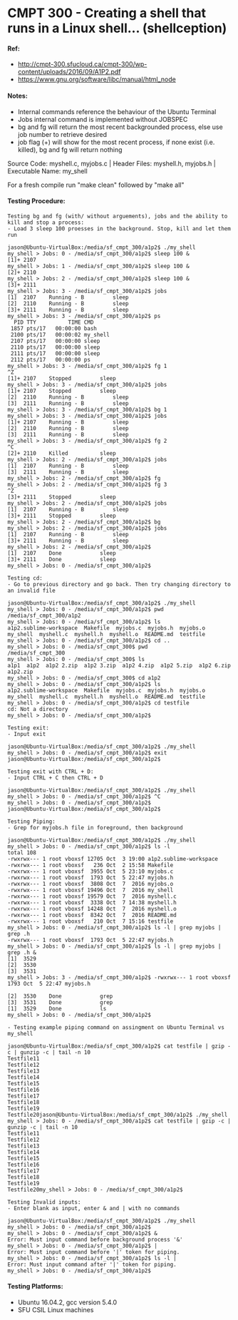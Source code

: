 
# CMPT 300 - Creating a shell that runs in a Linux shell... (shellception)

#### Ref:
- http://cmpt-300.sfucloud.ca/cmpt-300/wp-content/uploads/2016/09/A1P2.pdf
- https://www.gnu.org/software/libc/manual/html_node

#### Notes:
- Internal commands reference the behaviour of the Ubuntu Terminal
- Jobs internal command is implemented without JOBSPEC
- bg and fg will return the most recent backgrounded process, else use job number to retrieve desired
- job flag (+) will show for the most recent process, if none exist (i.e. killed), bg and fg will return nothing

Source Code: myshell.c, myjobs.c | Header Files: myshell.h, myjobs.h | Executable Name: my_shell

For a fresh compile run "make clean" followed by "make all"

#### Testing Procedure:

    Testing bg and fg (with/ without arguements), jobs and the ability to kill and stop a process:
    - Load 3 sleep 100 proesses in the background. Stop, kill and let them run

    jason@Ubuntu-VirtualBox:/media/sf_cmpt_300/a1p2$ ./my_shell 
    my_shell > Jobs: 0 - /media/sf_cmpt_300/a1p2$ sleep 100 &
    [1]+ 2107
    my_shell > Jobs: 1 - /media/sf_cmpt_300/a1p2$ sleep 100 &
    [2]+ 2110
    my_shell > Jobs: 2 - /media/sf_cmpt_300/a1p2$ sleep 100 &
    [3]+ 2111
    my_shell > Jobs: 3 - /media/sf_cmpt_300/a1p2$ jobs
    [1]  2107    Running - B         sleep
    [2]  2110    Running - B         sleep
    [3]+ 2111    Running - B         sleep
    my_shell > Jobs: 3 - /media/sf_cmpt_300/a1p2$ ps
      PID TTY          TIME CMD
     1857 pts/17   00:00:00 bash
     2100 pts/17   00:00:02 my_shell
     2107 pts/17   00:00:00 sleep
     2110 pts/17   00:00:00 sleep
     2111 pts/17   00:00:00 sleep
     2112 pts/17   00:00:00 ps
    my_shell > Jobs: 3 - /media/sf_cmpt_300/a1p2$ fg 1
    ^Z
    [1]+ 2107    Stopped         sleep
    my_shell > Jobs: 3 - /media/sf_cmpt_300/a1p2$ jobs
    [1]+ 2107    Stopped         sleep
    [2]  2110    Running - B         sleep
    [3]  2111    Running - B         sleep
    my_shell > Jobs: 3 - /media/sf_cmpt_300/a1p2$ bg 1
    my_shell > Jobs: 3 - /media/sf_cmpt_300/a1p2$ jobs
    [1]+ 2107    Running - B         sleep
    [2]  2110    Running - B         sleep
    [3]  2111    Running - B         sleep
    my_shell > Jobs: 3 - /media/sf_cmpt_300/a1p2$ fg 2
    ^C
    [2]+ 2110    Killed          sleep
    my_shell > Jobs: 2 - /media/sf_cmpt_300/a1p2$ jobs
    [1]  2107    Running - B         sleep
    [3]  2111    Running - B         sleep
    my_shell > Jobs: 2 - /media/sf_cmpt_300/a1p2$ fg
    my_shell > Jobs: 2 - /media/sf_cmpt_300/a1p2$ fg 3
    ^Z
    [3]+ 2111    Stopped         sleep
    my_shell > Jobs: 2 - /media/sf_cmpt_300/a1p2$ jobs
    [1]  2107    Running - B         sleep
    [3]+ 2111    Stopped         sleep
    my_shell > Jobs: 2 - /media/sf_cmpt_300/a1p2$ bg
    my_shell > Jobs: 2 - /media/sf_cmpt_300/a1p2$ jobs
    [1]  2107    Running - B         sleep
    [3]+ 2111    Running - B         sleep
    my_shell > Jobs: 2 - /media/sf_cmpt_300/a1p2$ 
    [1]  2107    Done            sleep
    [3]+ 2111    Done            sleep
    my_shell > Jobs: 0 - /media/sf_cmpt_300/a1p2$ 

    Testing cd:
    - Go to previous directory and go back. Then try changing directory to an invalid file

    jason@Ubuntu-VirtualBox:/media/sf_cmpt_300/a1p2$ ./my_shell
    my_shell > Jobs: 0 - /media/sf_cmpt_300/a1p2$ pwd
    /media/sf_cmpt_300/a1p2
    my_shell > Jobs: 0 - /media/sf_cmpt_300/a1p2$ ls
    a1p2.sublime-workspace  Makefile  myjobs.c  myjobs.h  myjobs.o  my_shell  myshell.c  myshell.h  myshell.o  README.md  testfile
    my_shell > Jobs: 0 - /media/sf_cmpt_300/a1p2$ cd ..
    my_shell > Jobs: 0 - /media/sf_cmpt_300$ pwd
    /media/sf_cmpt_300
    my_shell > Jobs: 0 - /media/sf_cmpt_300$ ls 
    a1p1  a1p2  a1p2 2.zip  a1p2 3.zip  a1p2 4.zip  a1p2 5.zip  a1p2 6.zip  a1p2.zip
    my_shell > Jobs: 0 - /media/sf_cmpt_300$ cd a1p2
    my_shell > Jobs: 0 - /media/sf_cmpt_300/a1p2$ ls
    a1p2.sublime-workspace  Makefile  myjobs.c  myjobs.h  myjobs.o  my_shell  myshell.c  myshell.h  myshell.o  README.md  testfile
    my_shell > Jobs: 0 - /media/sf_cmpt_300/a1p2$ cd testfile
    cd: Not a directory
    my_shell > Jobs: 0 - /media/sf_cmpt_300/a1p2$ 

    Testing exit:
    - Input exit

    jason@Ubuntu-VirtualBox:/media/sf_cmpt_300/a1p2$ ./my_shell
    my_shell > Jobs: 0 - /media/sf_cmpt_300/a1p2$ exit
    jason@Ubuntu-VirtualBox:/media/sf_cmpt_300/a1p2$ 

    Testing exit with CTRL + D:
    - Input CTRL + C then CTRL + D

    jason@Ubuntu-VirtualBox:/media/sf_cmpt_300/a1p2$ ./my_shell
    my_shell > Jobs: 0 - /media/sf_cmpt_300/a1p2$ ^C
    my_shell > Jobs: 0 - /media/sf_cmpt_300/a1p2$ 
    jason@Ubuntu-VirtualBox:/media/sf_cmpt_300/a1p2$ 

    Testing Piping:
    - Grep for myjobs.h file in foreground, then background

    jason@Ubuntu-VirtualBox:/media/sf_cmpt_300/a1p2$ ./my_shell
    my_shell > Jobs: 0 - /media/sf_cmpt_300/a1p2$ ls -l
    total 108
    -rwxrwx--- 1 root vboxsf 12705 Oct  3 19:00 a1p2.sublime-workspace
    -rwxrwx--- 1 root vboxsf   236 Oct  2 15:58 Makefile
    -rwxrwx--- 1 root vboxsf  3955 Oct  5 23:10 myjobs.c
    -rwxrwx--- 1 root vboxsf  1793 Oct  5 22:47 myjobs.h
    -rwxrwx--- 1 root vboxsf  3808 Oct  7  2016 myjobs.o
    -rwxrwx--- 1 root vboxsf 19496 Oct  7  2016 my_shell
    -rwxrwx--- 1 root vboxsf 19579 Oct  7  2016 myshell.c
    -rwxrwx--- 1 root vboxsf  3338 Oct  7 14:38 myshell.h
    -rwxrwx--- 1 root vboxsf 14248 Oct  7  2016 myshell.o
    -rwxrwx--- 1 root vboxsf  8342 Oct  7  2016 README.md
    -rwxrwx--- 1 root vboxsf   210 Oct  7 15:16 testfile
    my_shell > Jobs: 0 - /media/sf_cmpt_300/a1p2$ ls -l | grep myjobs | grep .h
    -rwxrwx--- 1 root vboxsf  1793 Oct  5 22:47 myjobs.h
    my_shell > Jobs: 0 - /media/sf_cmpt_300/a1p2$ ls -l | grep myjobs | grep .h &
    [1]  3529
    [2]  3530
    [3]  3531
    my_shell > Jobs: 3 - /media/sf_cmpt_300/a1p2$ -rwxrwx--- 1 root vboxsf  1793 Oct  5 22:47 myjobs.h

    [2]  3530    Done            grep
    [3]  3531    Done            grep
    [1]  3529    Done            ls
    my_shell > Jobs: 0 - /media/sf_cmpt_300/a1p2$ 

    - Testing example piping command on assingment on Ubuntu Terminal vs my_shell

    jason@Ubuntu-VirtualBox:/media/sf_cmpt_300/a1p2$ cat testfile | gzip -c | gunzip -c | tail -n 10
    Testfile11
    Testfile12
    Testfile13
    Testfile14
    Testfile15
    Testfile16
    Testfile17
    Testfile18
    Testfile19
    Testfile20jason@Ubuntu-VirtualBox:/media/sf_cmpt_300/a1p2$ ./my_shell 
    my_shell > Jobs: 0 - /media/sf_cmpt_300/a1p2$ cat testfile | gzip -c | gunzip -c | tail -n 10
    Testfile11
    Testfile12
    Testfile13
    Testfile14
    Testfile15
    Testfile16
    Testfile17
    Testfile18
    Testfile19
    Testfile20my_shell > Jobs: 0 - /media/sf_cmpt_300/a1p2$ 

    Testing Invalid inputs:
    - Enter blank as input, enter & and | with no commands

    jason@Ubuntu-VirtualBox:/media/sf_cmpt_300/a1p2$ ./my_shell 
    my_shell > Jobs: 0 - /media/sf_cmpt_300/a1p2$ 
    my_shell > Jobs: 0 - /media/sf_cmpt_300/a1p2$ &
    Error: Must input command before background process '&'
    my_shell > Jobs: 0 - /media/sf_cmpt_300/a1p2$ |
    Error: Must input command before '|' token for piping.
    my_shell > Jobs: 0 - /media/sf_cmpt_300/a1p2$ ls -l |
    Error: Must input command after '|' token for piping.
    my_shell > Jobs: 0 - /media/sf_cmpt_300/a1p2$ 

#### Testing Platforms:
- Ubuntu 16.04.2, gcc version 5.4.0
- SFU CSIL Linux machines
